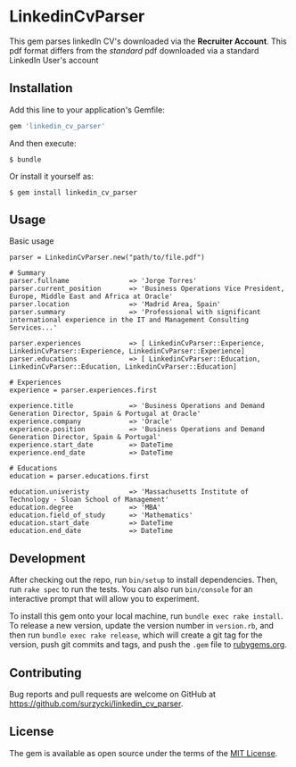 # LinkedinCvParser

This gem parses linkedIn CV's downloaded via the **Recruiter Account**.
This pdf format differs from the *standard* pdf downloaded via
a standard LinkedIn User's account

## Installation

Add this line to your application's Gemfile:

```ruby
gem 'linkedin_cv_parser'
```

And then execute:

    $ bundle

Or install it yourself as:

    $ gem install linkedin_cv_parser

## Usage

Basic usage

    parser = LinkedinCvParser.new("path/to/file.pdf")

    # Summary
    parser.fullname               => 'Jorge Torres'
    parser.current_position       => 'Business Operations Vice President, Europe, Middle East and Africa at Oracle'
    parser.location               => 'Madrid Area, Spain'
    parser.summary                => 'Professional with significant international experience in the IT and Management Consulting Services...'

    parser.experiences            => [ LinkedinCvParser::Experience, LinkedinCvParser::Experience, LinkedinCvParser::Experience]
    parser.educations             => [ LinkedinCvParser::Education, LinkedinCvParser::Education, LinkedinCvParser::Education]

    # Experiences
    experience = parser.experiences.first

    experience.title              => 'Business Operations and Demand Generation Director, Spain & Portugal at Oracle'
    experience.company            => 'Oracle'
    experience.position           => 'Business Operations and Demand Generation Director, Spain & Portugal'
    experience.start_date         => DateTime
    experience.end_date           => DateTime

    # Educations
    education = parser.educations.first

    education.univeristy          => 'Massachusetts Institute of Technology - Sloan School of Management'
    education.degree              => 'MBA'
    education.field_of_study      => 'Mathematics'
    education.start_date          => DateTime
    education.end_date            => DateTime

## Development

After checking out the repo, run `bin/setup` to install dependencies. Then, run `rake spec` to run the tests. You can also run `bin/console` for an interactive prompt that will allow you to experiment.

To install this gem onto your local machine, run `bundle exec rake install`. To release a new version, update the version number in `version.rb`, and then run `bundle exec rake release`, which will create a git tag for the version, push git commits and tags, and push the `.gem` file to [rubygems.org](https://rubygems.org).

## Contributing

Bug reports and pull requests are welcome on GitHub at https://github.com/surzycki/linkedin_cv_parser.


## License

The gem is available as open source under the terms of the [MIT License](http://opensource.org/licenses/MIT).

